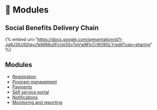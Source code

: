 # 🧱 Modules

## Social Benefits Delivery Chain&#x20;

{% embed url="https://docs.google.com/presentation/d/1-Jg9J3Xz92tqyJ1eMIMu0FcUe5SyTqVwM1cCr9O9GLY/edit?usp=sharing" %}

## Modules

* [Registration](secure-registry/)
* [Program management](beneficiary-management.md)
* [Payments](eligibility-and-enrolment.md)
* [Self service portal](self-service-portal/)
* [Notifications](self-service-portal/notifications.md)
* [Monitoring and reporting](monitoring-and-reporting.md)

<figure><img src="https://raw.githubusercontent.com/shibu-narayanan/openg2p-documentation/develop/.gitbook/assets/openg2p_linear_flow.svg" alt=""><figcaption></figcaption></figure>

<figure><img src="https://github.com/shibu-narayanan/openg2p-documentation/blob/develop/.gitbook/assets/openg2p_linear_flow.svg" alt=""><figcaption></figcaption></figure>
